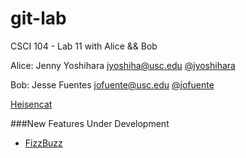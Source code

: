 git-lab
=======

CSCI 104 - Lab 11 with Alice &amp;&amp; Bob

Alice: Jenny Yoshihara <jyoshiha@usc.edu> [@jyoshihara](https://github.com/jyoshihara)

Bob: Jesse Fuentes <jofuente@usc.edu> [@jofuente](https://github.com/jofuente)

[Heisencat](https://octodex.github.com/heisencat/)

###New Features Under Development
  + [FizzBuzz](http://www.codinghorror.com/blog/2007/02/why-cant-programmers-program.html)
